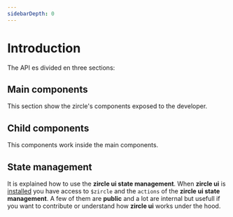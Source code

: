 ```yaml
---
sidebarDepth: 0
---
```

# Introduction

The API es divided en three sections:

## Main components
This section show the zircle's components exposed to the developer.

## Child components
This components work inside the main components.

## State management
It is explained how to use the **zircle ui state management**. When **zircle ui** is [installed](/guide/getting-started.html) you have access to `$zircle` and the `actions` of the **zircle ui state management**. A few of them are **public** and a lot are internal but usefull if you want to contribute or understand how **zircle ui** works under the hood.



